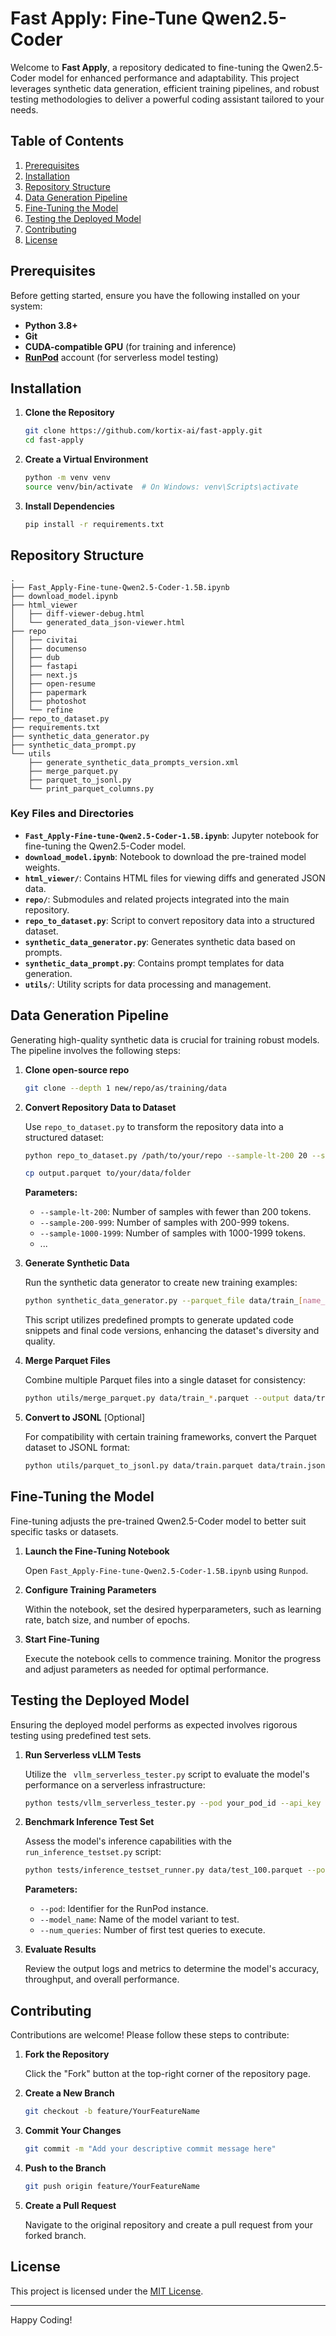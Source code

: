 # Fast Apply: Fine-Tune Qwen2.5-Coder

Welcome to **Fast Apply**, a repository dedicated to fine-tuning the Qwen2.5-Coder model for enhanced performance and adaptability. This project leverages synthetic data generation, efficient training pipelines, and robust testing methodologies to deliver a powerful coding assistant tailored to your needs.

## Table of Contents

1. [Prerequisites](#prerequisites)
2. [Installation](#installation)
3. [Repository Structure](#repository-structure)
4. [Data Generation Pipeline](#data-generation-pipeline)
5. [Fine-Tuning the Model](#fine-tuning-the-model)
6. [Testing the Deployed Model](#testing-the-deployed-model)
7. [Contributing](#contributing)
8. [License](#license)

## Prerequisites

Before getting started, ensure you have the following installed on your system:

- **Python 3.8+**
- **Git**
- **CUDA-compatible GPU** (for training and inference)
- **[RunPod](https://www.runpod.ai/)** account (for serverless model testing)

## Installation

1. **Clone the Repository**

   ```bash
   git clone https://github.com/kortix-ai/fast-apply.git
   cd fast-apply
   ```

2. **Create a Virtual Environment**

   ```bash
   python -m venv venv
   source venv/bin/activate  # On Windows: venv\Scripts\activate
   ```

3. **Install Dependencies**

   ```bash
   pip install -r requirements.txt
   ```

## Repository Structure

```
.
├── Fast_Apply-Fine-tune-Qwen2.5-Coder-1.5B.ipynb
├── download_model.ipynb
├── html_viewer
│   ├── diff-viewer-debug.html
│   └── generated_data_json-viewer.html
├── repo
│   ├── civitai
│   ├── documenso
│   ├── dub
│   ├── fastapi
│   ├── next.js
│   ├── open-resume
│   ├── papermark
│   ├── photoshot
│   └── refine
├── repo_to_dataset.py
├── requirements.txt
├── synthetic_data_generator.py
├── synthetic_data_prompt.py
└── utils
    ├── generate_synthetic_data_prompts_version.xml
    ├── merge_parquet.py
    ├── parquet_to_jsonl.py
    └── print_parquet_columns.py
```

### Key Files and Directories

- **`Fast_Apply-Fine-tune-Qwen2.5-Coder-1.5B.ipynb`**: Jupyter notebook for fine-tuning the Qwen2.5-Coder model.
- **`download_model.ipynb`**: Notebook to download the pre-trained model weights.
- **`html_viewer/`**: Contains HTML files for viewing diffs and generated JSON data.
- **`repo/`**: Submodules and related projects integrated into the main repository.
- **`repo_to_dataset.py`**: Script to convert repository data into a structured dataset.
- **`synthetic_data_generator.py`**: Generates synthetic data based on prompts.
- **`synthetic_data_prompt.py`**: Contains prompt templates for data generation.
- **`utils/`**: Utility scripts for data processing and management.

## Data Generation Pipeline

Generating high-quality synthetic data is crucial for training robust models. The pipeline involves the following steps:

1. **Clone open-source repo**

   ```bash
   git clone --depth 1 new/repo/as/training/data
   ```

2. **Convert Repository Data to Dataset**

   Use `repo_to_dataset.py` to transform the repository data into a structured dataset:

   ```bash
   python repo_to_dataset.py /path/to/your/repo --sample-lt-200 20 --sample-200-999 600 --sample-1000-1999 400 --sample-2000-plus 200
   ```

   ```bash
   cp output.parquet to/your/data/folder
   ```

   **Parameters:**
   - `--sample-lt-200`: Number of samples with fewer than 200 tokens.
   - `--sample-200-999`: Number of samples with 200-999 tokens.
   - `--sample-1000-1999`: Number of samples with 1000-1999 tokens.
   - ...

3. **Generate Synthetic Data**

   Run the synthetic data generator to create new training examples:

   ```bash
   python synthetic_data_generator.py --parquet_file data/train_[name_data_file].parquet
   ```

   This script utilizes predefined prompts to generate updated code snippets and final code versions, enhancing the dataset's diversity and quality.

4. **Merge Parquet Files**

   Combine multiple Parquet files into a single dataset for consistency:

   ```bash
   python utils/merge_parquet.py data/train_*.parquet --output data/train.parquet
   ```

5. **Convert to JSONL** [Optional]

   For compatibility with certain training frameworks, convert the Parquet dataset to JSONL format:

   ```bash
   python utils/parquet_to_jsonl.py data/train.parquet data/train.jsonl
   ```

## Fine-Tuning the Model

Fine-tuning adjusts the pre-trained Qwen2.5-Coder model to better suit specific tasks or datasets.

1. **Launch the Fine-Tuning Notebook**

   Open `Fast_Apply-Fine-tune-Qwen2.5-Coder-1.5B.ipynb` using `Runpod`.

2. **Configure Training Parameters**

   Within the notebook, set the desired hyperparameters, such as learning rate, batch size, and number of epochs.

3. **Start Fine-Tuning**

   Execute the notebook cells to commence training. Monitor the progress and adjust parameters as needed for optimal performance.

## Testing the Deployed Model

Ensuring the deployed model performs as expected involves rigorous testing using predefined test sets.

1. **Run Serverless vLLM Tests**

   Utilize the ` vllm_serverless_tester.py` script to evaluate the model's performance on a serverless infrastructure:

   ```bash
   python tests/vllm_serverless_tester.py --pod your_pod_id --api_key your_api_key
   ```

2. **Benchmark Inference Test Set**

   Assess the model's inference capabilities with the `run_inference_testset.py` script:

   ```bash
   python tests/inference_testset_runner.py data/test_100.parquet --pod your_pod_id --api_key your_api_key --model_name 1.5B-v12 --num_queries 50 --max_tokens 2000
   ```

   **Parameters:**
   - `--pod`: Identifier for the RunPod instance.
   - `--model_name`: Name of the model variant to test.
   - `--num_queries`: Number of first test queries to execute.

3. **Evaluate Results**

   Review the output logs and metrics to determine the model's accuracy, throughput, and overall performance.

## Contributing

Contributions are welcome! Please follow these steps to contribute:

1. **Fork the Repository**

   Click the "Fork" button at the top-right corner of the repository page.

2. **Create a New Branch**

   ```bash
   git checkout -b feature/YourFeatureName
   ```

3. **Commit Your Changes**

   ```bash
   git commit -m "Add your descriptive commit message here"
   ```

4. **Push to the Branch**

   ```bash
   git push origin feature/YourFeatureName
   ```

5. **Create a Pull Request**

   Navigate to the original repository and create a pull request from your forked branch.

## License

This project is licensed under the [MIT License](LICENSE).

---

Happy Coding!

